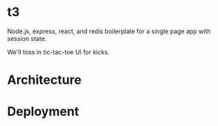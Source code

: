 # t3
Node.js, express, react, and redis boilerplate for a single page app with session state.

We'll toss in tic-tac-toe UI for kicks.

# Architecture

# Deployment
